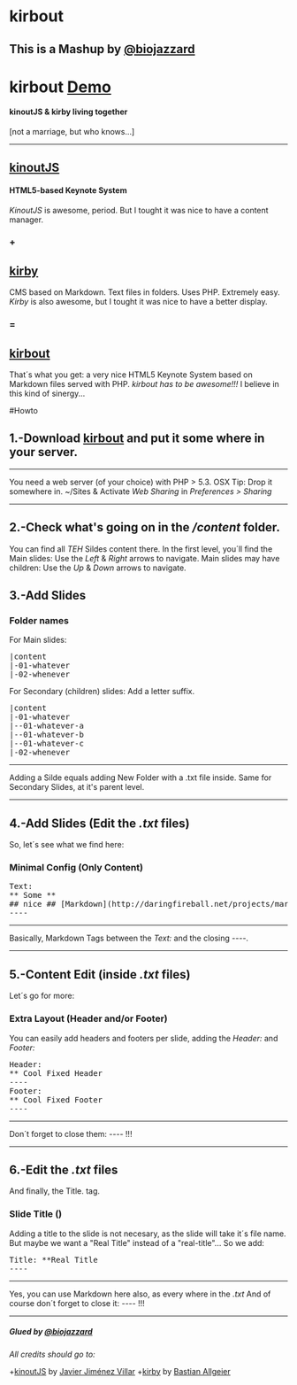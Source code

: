 # kirbout 
## This is a Mashup by [@biojazzard](https://twitter.com/biojazzard)

# kirbout [Demo](http://biojazzard.github.com/kirbout/)
#### kinoutJS & kirby living together
[not a marriage, but who knows...]
* * *

## [kinoutJS](https://github.com/soyjavi/Kinout)
#### HTML5-based Keynote System
*KinoutJS* is awesome, period.
But I tought it was nice to have a content manager.
### +
## [kirby](https://github.com/bastianallgeier/kirbycms)
CMS based on Markdown. Text files in folders. Uses PHP. Extremely easy.
*Kirby* is also awesome, but I tought it was nice to have a better display.
### =
## [kirbout](https://github.com/biojazzard/kirbout)
That´s what you get: a very nice HTML5 Keynote System based on Markdown files served with PHP.
*kirbout has to be awesome!!!*
I believe in this kind of sinergy...

#Howto

## 1.-Download [kirbout](https://github.com/biojazzard/kirbout) and put it some where in your server.
* * *
You need a web server (of your choice) with PHP > 5.3.
OSX Tip: Drop it somewhere in. ~/Sites & Activate *Web Sharing* in *Preferences > Sharing*
* * *

## 2.-Check what's going on in the */content* folder.
You can find all *TEH* Sildes content there.
In the first level, you´ll find the Main slides: Use the *Left* & *Right* arrows to navigate.
Main slides may have children: Use the *Up* & *Down* arrows to navigate.

## 3.-Add Slides

### Folder names
For Main slides:
<pre>|content
|-01-whatever
|-02-whenever
</pre>
For Secondary (children) slides: Add a letter suffix.
<pre>|content
|-01-whatever
|--01-whatever-a
|--01-whatever-b
|--01-whatever-c
|-02-whenever
</pre>
* * *
Adding a Silde equals adding New Folder with a .txt file inside.
Same for Secondary Slides, at it's parent level.
* * *

## 4.-Add Slides (Edit the *.txt* files)
So, let´s see what we find here:

### Minimal Config (Only Content)

<pre>Text:
** Some **
## nice ## [Markdown](http://daringfireball.net/projects/markdown/)
----</pre>

* * *
Basically, Markdown Tags between the *Text:* and the closing *&#45;&#45;&#45;&#45;*.
* * *

## 5.-Content Edit (inside *.txt* files)
Let´s go for more:

### Extra Layout (Header and/or Footer)
You can easily add headers and footers per slide, adding the *Header:* and *Footer:*
<pre>Header:
** Cool Fixed Header
----
Footer:
** Cool Fixed Footer
----</pre>

* * *
Don´t forget to close them: *&#45;&#45;&#45;&#45;* !!!
* * *

## 6.-Edit the *.txt* files
And finally, the Title. tag.

### Slide Title () 
Adding a title to the slide is not necesary, as the slide will take it´s file name.
But maybe we want a "Real Title" instead of a "real-title"... So we add:
<pre>Title: &#42;&#42;Real Title
----</pre>
* * *
Yes, you can use Markdown here also, as every where in the *.txt*
And of course don´t forget to close it: *&#45;&#45;&#45;&#45;* !!!
* * *

##### Glued by [@biojazzard](https://github.com/biojazzard)

*All credits should go to:*

+[kinoutJS](https://github.com/soyjavi/Kinout) by [Javier Jiménez Villar](https://github.com/soyjavi)
+[kirby](https://github.com/bastianallgeier/kirbycms) by [Bastian Allgeier](https://github.com/bastianallgeier)